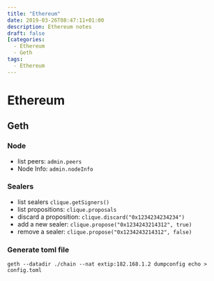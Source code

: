 ```yaml
---
title: "Ethereum"
date: 2019-03-26T08:47:11+01:00
description: Ethereum notes
draft: false
[categories:
  - Ethereum
  - Geth
tags:
  - Ethereum
---
```

# Ethereum

## Geth

### Node

* list peers: ``admin.peers``
* Node Info: ``admin.nodeInfo``

### Sealers

* list sealers ``clique.getSigners()``
* list propositions: ``clique.proposals``
* discard a proposition: ``clique.discard("0x1234234234234")``
* add a new sealer: ``clique.propose("0x1234243214312", true)``
* remove a sealer: ``clique.propose("0x1234243214312", false)``

### Generate toml file

```
geth --datadir ./chain --nat extip:182.168.1.2 dumpconfig echo > config.toml
```

